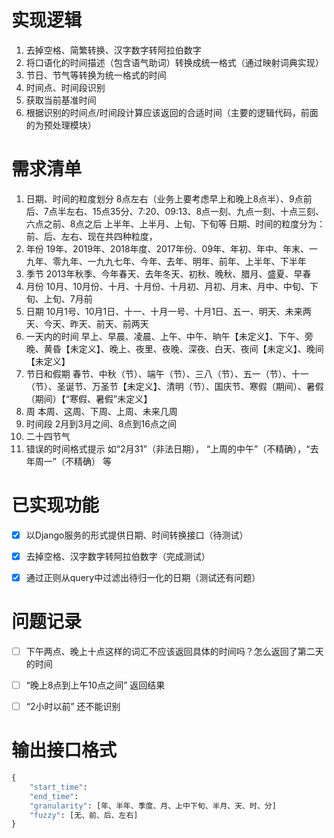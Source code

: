 # 实现逻辑

1. 去掉空格、简繁转换、汉字数字转阿拉伯数字
2. 将口语化的时间描述（包含语气助词）转换成统一格式（通过映射词典实现）
3. 节日、节气等转换为统一格式的时间
4. 时间点、时间段识别
5. 获取当前基准时间
6. 根据识别的时间点/时间段计算应该返回的合适时间（主要的逻辑代码，前面的为预处理模块）

# 需求清单

1. 日期、时间的粒度划分
    8点左右（业务上要考虑早上和晚上8点半）、9点前后、7点半左右、15点35分、7:20、09:13、8点一刻、九点一刻、十点三刻、六点之前、8点之后
    上半年、上半月、上旬、下旬等
    日期、时间的粒度分为：前、后、左右、现在共四种粒度，
2. 年份
    19年、2019年、2018年度、2017年份、09年、年初、年中、年末、一九年、零九年、一九九七年、今年、去年、明年、前年、上半年、下半年 
3. 季节
    2013年秋季、今年春天、去年冬天、初秋、晚秋、腊月、盛夏、早春
4. 月份
    10月、10月份、十月、十月份、十月初、月初、月末、月中、中旬、下旬、上旬、7月前
5. 日期
    10月1号、10月1日、十一、十月一号、十月1日、五一、明天、未来两天、今天、昨天、前天、前两天
6. 一天内的时间
    早上、早晨、凌晨、上午、中午、晌午【未定义】、下午、旁晚、黄昏【未定义】、晚上、夜里、夜晚、深夜、白天、夜间【未定义】、晚间【未定义】
7. 节日和假期
    春节、中秋（节）、端午（节）、三八（节）、五一（节）、十一（节）、圣诞节、万圣节【未定义】、清明（节）、国庆节、寒假（期间）、暑假（期间）【“寒假、暑假”未定义】
8. 周
    本周、这周、下周、上周、未来几周
9. 时间段
    2月到3月之间、8点到16点之间
10. 二十四节气
11. 错误的时间格式提示
    如“2月31”（非法日期）， “上周的中午”（不精确），“去年周一”（不精确） 等


# 已实现功能

* [x] 以Django服务的形式提供日期、时间转换接口（待测试）
* [x] 去掉空格、汉字数字转阿拉伯数字（完成测试）
* [x] 通过正则从query中过滤出待归一化的日期（测试还有问题）



# 问题记录

* [ ] 下午两点、晚上十点这样的词汇不应该返回具体的时间吗？怎么返回了第二天的时间
* [ ] “晚上8点到上午10点之间” 返回结果
* [ ] “2小时以前” 还不能识别


# 输出接口格式

```python
{
    "start_time": 
    "end_time": 
    "granularity": [年、半年、季度、月、上中下旬、半月、天、时、分]
    "fuzzy": [无、前、后、左右]
}
```

